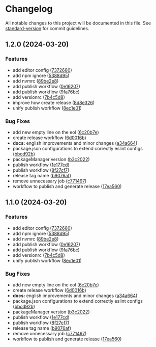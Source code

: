 # Changelog

All notable changes to this project will be documented in this file. See [standard-version](https://github.com/conventional-changelog/standard-version) for commit guidelines.

## 1.2.0 (2024-03-20)


### Features

* add editor config ([7372680](https://github.com/natahouse/nata-lint/commit/7372680b2a94f09bd60507e09b2404df31152100))
* add npm ignore ([5388d95](https://github.com/natahouse/nata-lint/commit/5388d95caedfc80262d5dbf1e0e79cc54d491d34))
* add nvmrc ([89be2e8](https://github.com/natahouse/nata-lint/commit/89be2e852f5aa0179bceae99b928c0bc82b40418))
* add publish workflow ([0e16207](https://github.com/natahouse/nata-lint/commit/0e16207e9564a8c4ec1cb5770348c18d3d194a9f))
* add publish workflow ([9fa76bc](https://github.com/natahouse/nata-lint/commit/9fa76bc961d6b47e439a76b1cd754f85a2422300))
* add versionrc ([7b4c5d8](https://github.com/natahouse/nata-lint/commit/7b4c5d867c516f38a10dea4752b67ab2746fcdf9))
* improve how create release ([8d8e326](https://github.com/natahouse/nata-lint/commit/8d8e3263f9470197efce5f81defbddff7a695689))
* unify publish workflow ([8ec1e01](https://github.com/natahouse/nata-lint/commit/8ec1e0117d8ffa125a9f51596fc62306a0a3fec4))


### Bug Fixes

* add new empty line on the eol ([6c20b7e](https://github.com/natahouse/nata-lint/commit/6c20b7ed29aae22704e8fefe32ff4e0b441aa246))
* create release workflow ([6d0016b](https://github.com/natahouse/nata-lint/commit/6d0016bd7626434e751a8e889dd9bd0c05ecad4c))
* **docs:** english improvements and minor changes ([a34a664](https://github.com/natahouse/nata-lint/commit/a34a66404abc7cddfdd5c8f7a17a7a829b8b5571))
* package.json configurations to extend correctly eslint configs ([bbcd92b](https://github.com/natahouse/nata-lint/commit/bbcd92b4a992c5bc53c15a735990b39bc3d5b389))
* packageManager version ([b3c2022](https://github.com/natahouse/nata-lint/commit/b3c20225b328d45d3f93639674cfe174d252629e))
* publish workflow ([1e177cd](https://github.com/natahouse/nata-lint/commit/1e177cdd131865c9f64a49c79809caf4aa599436))
* publish workflow ([8f27cf7](https://github.com/natahouse/nata-lint/commit/8f27cf734be7da10bc4965e82149ccd920d411c5))
* release tag name ([b9076af](https://github.com/natahouse/nata-lint/commit/b9076af7ef7e8a21ac8669a36e045104896a9a61))
* remove unnecessary job ([c771497](https://github.com/natahouse/nata-lint/commit/c7714973f3ddf0a890dcaea08a57811c67a5c77b))
* workflow to publish and generate release ([17ea560](https://github.com/natahouse/nata-lint/commit/17ea560c7b963c3358c3f530613020155032013f))

## 1.1.0 (2024-03-20)


### Features

* add editor config ([7372680](https://github.com/natahouse/nata-lint/commit/7372680b2a94f09bd60507e09b2404df31152100))
* add npm ignore ([5388d95](https://github.com/natahouse/nata-lint/commit/5388d95caedfc80262d5dbf1e0e79cc54d491d34))
* add nvmrc ([89be2e8](https://github.com/natahouse/nata-lint/commit/89be2e852f5aa0179bceae99b928c0bc82b40418))
* add publish workflow ([0e16207](https://github.com/natahouse/nata-lint/commit/0e16207e9564a8c4ec1cb5770348c18d3d194a9f))
* add publish workflow ([9fa76bc](https://github.com/natahouse/nata-lint/commit/9fa76bc961d6b47e439a76b1cd754f85a2422300))
* add versionrc ([7b4c5d8](https://github.com/natahouse/nata-lint/commit/7b4c5d867c516f38a10dea4752b67ab2746fcdf9))
* unify publish workflow ([8ec1e01](https://github.com/natahouse/nata-lint/commit/8ec1e0117d8ffa125a9f51596fc62306a0a3fec4))


### Bug Fixes

* add new empty line on the eol ([6c20b7e](https://github.com/natahouse/nata-lint/commit/6c20b7ed29aae22704e8fefe32ff4e0b441aa246))
* create release workflow ([6d0016b](https://github.com/natahouse/nata-lint/commit/6d0016bd7626434e751a8e889dd9bd0c05ecad4c))
* **docs:** english improvements and minor changes ([a34a664](https://github.com/natahouse/nata-lint/commit/a34a66404abc7cddfdd5c8f7a17a7a829b8b5571))
* package.json configurations to extend correctly eslint configs ([bbcd92b](https://github.com/natahouse/nata-lint/commit/bbcd92b4a992c5bc53c15a735990b39bc3d5b389))
* packageManager version ([b3c2022](https://github.com/natahouse/nata-lint/commit/b3c20225b328d45d3f93639674cfe174d252629e))
* publish workflow ([1e177cd](https://github.com/natahouse/nata-lint/commit/1e177cdd131865c9f64a49c79809caf4aa599436))
* publish workflow ([8f27cf7](https://github.com/natahouse/nata-lint/commit/8f27cf734be7da10bc4965e82149ccd920d411c5))
* release tag name ([b9076af](https://github.com/natahouse/nata-lint/commit/b9076af7ef7e8a21ac8669a36e045104896a9a61))
* remove unnecessary job ([c771497](https://github.com/natahouse/nata-lint/commit/c7714973f3ddf0a890dcaea08a57811c67a5c77b))
* workflow to publish and generate release ([17ea560](https://github.com/natahouse/nata-lint/commit/17ea560c7b963c3358c3f530613020155032013f))
